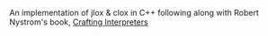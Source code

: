 An implementation of jlox & clox in C++ following along with Robert Nystrom's book, [Crafting Interpreters](https://craftinginterpreters.com/)
